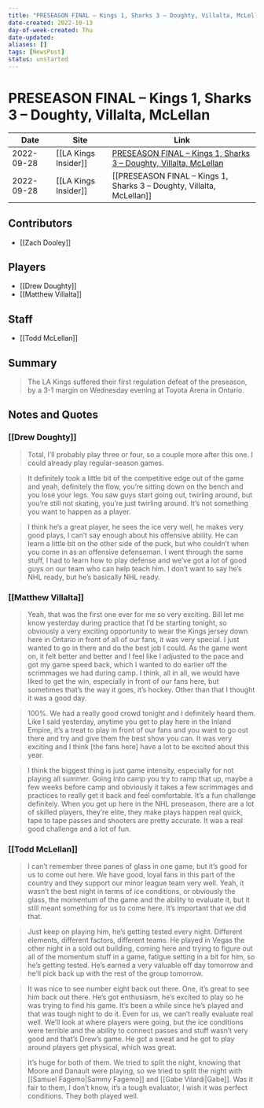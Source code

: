 ```yaml
---
title: "PRESEASON FINAL – Kings 1, Sharks 3 – Doughty, Villalta, McLellan"
date-created: 2022-10-13
day-of-week-created: Thu
date-updated: 
aliases: []
tags: [NewsPost]
status: unstarted
---
```


# PRESEASON FINAL – Kings 1, Sharks 3 – Doughty, Villalta, McLellan

Date | Site | Link
---|---|---
2022-09-28 | [[LA Kings Insider]] | [PRESEASON FINAL – Kings 1, Sharks 3 – Doughty, Villalta, McLellan](http://lakingsinsider.com/2022/09/28/preseason-final-kings-1-sharks-3-doughty-villalta-mclellan/)
2022-09-28 | [[LA Kings Insider]] |  [[PRESEASON FINAL – Kings 1, Sharks 3 – Doughty, Villalta, McLellan]]

## Contributors
- [[Zach Dooley]]


## Players
- [[Drew Doughty]]
- [[Matthew Villalta]]


## Staff
- [[Todd McLellan]]


## Summary
> The LA Kings suffered their first regulation defeat of the preseason, by a 3-1 margin on Wednesday evening at Toyota Arena in Ontario.


## Notes and Quotes
### [[Drew Doughty]]
> Total, I’ll probably play three or four, so a couple more after this one. I could already play regular-season games.

> It definitely took a little bit of the competitive edge out of the game and yeah, definitely the flow, you’re sitting down on the bench and you lose your legs. You saw guys start going out, twirling around, but you’re still not skating, you’re just twirling around. It’s not something you want to happen as a player.

> I think he’s a great player, he sees the ice very well, he makes very good plays, I can’t say enough about his offensive ability. He can learn a little bit on the other side of the puck, but who couldn’t when you come in as an offensive defenseman. I went through the same stuff, I had to learn how to play defense and we’ve got a lot of good guys on our team who can help teach him. I don’t want to say he’s NHL ready, but he’s basically NHL ready.

### [[Matthew Villalta]]
> Yeah, that was the first one ever for me so very exciting. Bill let me know yesterday during practice that I’d be starting tonight, so obviously a very exciting opportunity to wear the Kings jersey down here in Ontario in front of all of our fans, it was very special. I just wanted to go in there and do the best job I could. As the game went on, it felt better and better and I feel like I adjusted to the pace and got my game speed back, which I wanted to do earlier off the scrimmages we had during camp. I think, all in all, we would have liked to get the win, especially in front of our fans here, but sometimes that’s the way it goes, it’s hockey. Other than that I thought it was a good day.

> 100%. We had a really good crowd tonight and I definitely heard them. Like I said yesterday, anytime you get to play here in the Inland Empire, it’s a treat to play in front of our fans and you want to go out there and try and give them the best show you can. It was very exciting and I think \[the fans here] have a lot to be excited about this year.

> I think the biggest thing is just game intensity, especially for not playing all summer. Going into camp you try to ramp that up, maybe a few weeks before camp and obviously it takes a few scrimmages and practices to really get it back and feel comfortable. It’s a fun challenge definitely. When you get up here in the NHL preseason, there are a lot of skilled players, they’re elite, they make plays happen real quick, tape to tape passes and shooters are pretty accurate. It was a real good challenge and a lot of fun.

### [[Todd McLellan]]
> I can’t remember three panes of glass in one game, but it’s good for us to come out here. We have good, loyal fans in this part of the country and they support our minor league team very well. Yeah, it wasn’t the best night in terms of ice conditions, or obviously the glass, the momentum of the game and the ability to evaluate it, but it still meant something for us to come here. It’s important that we did that.

>Just keep on playing him, he’s getting tested every night. Different elements, different factors, different teams. He played in Vegas the other night in a sold out building, coming here and trying to figure out all of the momentum stuff in a game, fatigue setting in a bit for him, so he’s getting tested. He’s earned a very valuable off day tomorrow and he’ll pick back up with the rest of the group tomorrow.

> It was nice to see number eight back out there. One, it’s great to see him back out there. He’s got enthusiasm, he’s excited to play so he was trying to find his game. It’s been a while since he’s played and that was tough night to do it. Even for us, we can’t really evaluate real well. We’ll look at where players were going, but the ice conditions were terrible and the ability to connect passes and stuff wasn’t very good and that’s Drew’s game. He got a sweat and he got to play around players get physical, which was great.

> It’s huge for both of them. We tried to split the night, knowing that Moore and Danault were playing, so we tried to split the night with [[Samuel Fagemo|Sammy Fagemo]] and [[Gabe Vilardi|Gabe]]. Was it fair to them, I don’t know, it’s a tough evaluator, I wish it was perfect conditions. They both played well.